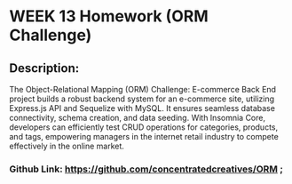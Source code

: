 
# WEEK 13 Homework (ORM Challenge)
## Description:

The Object-Relational Mapping (ORM) Challenge: E-commerce Back End project builds a robust backend system for an e-commerce site, utilizing Express.js API and Sequelize with MySQL. It ensures seamless database connectivity, schema creation, and data seeding. With Insomnia Core, developers can efficiently test CRUD operations for categories, products, and tags, empowering managers in the internet retail industry to compete effectively in the online market.

### Github Link: https://github.com/concentratedcreatives/ORM ;
